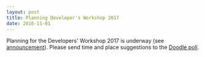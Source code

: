 ```yaml
---
layout: post
title: Planning Developer's Workshop 2017
date: 2016-11-01
---
```


Planning for the Developers' Workshop 2017 is underway (see [announcement](https://groups.google.com/a/admb-project.org/d/msg/developers/I7vpgM217TI/YVyMRxNrBgAJ)).  Please send time and place suggestions to the [Doodle poll](http://www.google.com/url?q=http%3A%2F%2Fdoodle.com%2Fpoll%2Fbkzp87x6qmq6tw9y&sa=D&sntz=1&usg=AFQjCNETgoso26vWmcyAjlQf-BAwHoQDGg).
